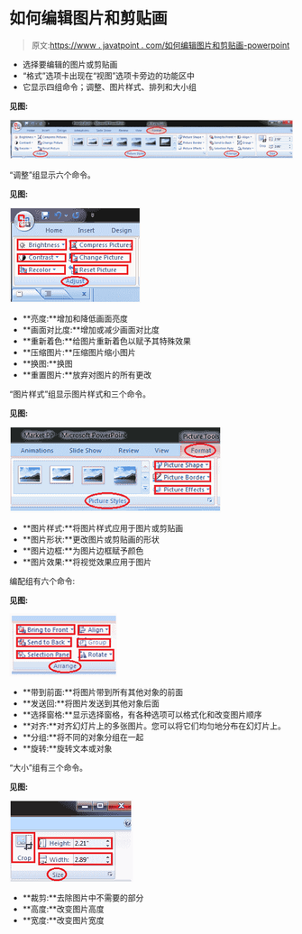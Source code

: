 # 如何编辑图片和剪贴画

> 原文:[https://www . javatpoint . com/如何编辑图片和剪贴画-powerpoint](https://www.javatpoint.com/how-to-edit-picture-and-clip-art-powerpoint)

*   选择要编辑的图片或剪贴画
*   “格式”选项卡出现在“视图”选项卡旁边的功能区中
*   它显示四组命令；调整、图片样式、排列和大小组

**见图:**

![MSpowerpoint How to edit picture and clip art 1](img/75463d3e9604e72b556b59dfce65abef.png)

“调整”组显示六个命令。

**见图:**

![MSpowerpoint How to edit picture and clip art 2](img/e6924fa05095253c8a78f0a026c75de8.png)

*   **亮度:**增加和降低画面亮度
*   **画面对比度:**增加或减少画面对比度
*   **重新着色:**给图片重新着色以赋予其特殊效果
*   **压缩图片:**压缩图片缩小图片
*   **换图:**换图
*   **重置图片:**放弃对图片的所有更改

“图片样式”组显示图片样式和三个命令。

**见图:**

![MSpowerpoint How to edit picture and clip art 3](img/8d71a86b9fa90364aab7c045ab65f94d.png)

*   **图片样式:**将图片样式应用于图片或剪贴画
*   **图片形状:**更改图片或剪贴画的形状
*   **图片边框:**为图片边框赋予颜色
*   **图片效果:**将视觉效果应用于图片

编配组有六个命令:

**见图:**

![MSpowerpoint How to edit picture and clip art 4](img/b1d98c5458fd99d01beb6990f3ea94a5.png)

*   **带到前面:**将图片带到所有其他对象的前面
*   **发送回:**将图片发送到其他对象后面
*   **选择窗格:**显示选择窗格，有各种选项可以格式化和改变图片顺序
*   **对齐:**对齐幻灯片上的多张图片。您可以将它们均匀地分布在幻灯片上。
*   **分组:**将不同的对象分组在一起
*   **旋转:**旋转文本或对象

“大小”组有三个命令。

**见图:**

![MSpowerpoint How to edit picture and clip art 5](img/8969a8e4ba8bc17cf28a50220220719c.png)

*   **裁剪:**去除图片中不需要的部分
*   **高度:**改变图片高度
*   **宽度:**改变图片宽度